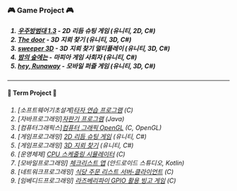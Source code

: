 
### 🎮 Game Project 🎮
<h5><ol>
  <li> <a href="https://github.com/SE0NA/2DGameProject">우주방범대 1.3</a> - 2D 리듬 슈팅 게임 (유니티, 2D, C#)</li>
  <li> <a href="https://github.com/SE0NA/3DGameProject">The door</a> - 3D 지뢰 찾기 (유니티, 3D, C#)</li>
  <li> <a href="https://github.com/SE0NA/sweeper-3D">sweeper 3D</a> - 3D 지뢰 찾기 멀티플레이 (유니티, 3D, C#)</li>
  <li> <a href="https://github.com/SE0NA/InTheWoods">밤의 숲에는</a> - 마피아 게임 사회자 (유니티, C#)</li>
  <li> <a href="https://github.com/SE0NA/Runaway">hey, Runaway</a> - 모바일 퍼즐 게임 (유니티, 3D, C#)</li>
</ol></h5>
  
***

<h4>🏫 Term Project 🏫 </h3>
<h6><ol>
  <li> [소프트웨어기초설계]<a href="https://github.com/SE0NA/TermProject#3%ED%95%99%EB%85%84">타자 연습 프로그램</a> (C) </li>
  <li> [자바프로그래밍]<a href="https://github.com/SE0NA/TermProject#3%ED%95%99%EB%85%84">자판기 프로그램</a> (Java) </li>
  <li> [컴퓨터그래픽스]<a href="https://github.com/SE0NA/TermProject#3%ED%95%99%EB%85%84">컴퓨터 그래픽 OpenGL</a> (C, OpenGL)</li>
  <li> [게임프로그래밍] <a href="https://github.com/SE0NA/2DGameProject">2D 리듬 슈팅 게임</a> (유니티, C#) </li>
  <li> [게임프로그래밍] <a href="https://github.com/SE0NA/3DGameProject">3D 지뢰 찾기</a> (유니티, C#) </li>
  <li> [운영체제] <a href="https://github.com/SE0NA/CPU_Scheduling_Simulator">CPU 스케줄링 시뮬레이터</a> (C) </li>
  <li> [모바일프로그래밍] <a href="https://github.com/SE0NA/Android_Application">체크리스트 앱</a> (안드로이드 스튜디오, Kotlin) </li>
  <li> [네트워크프로그래밍] <a href="https://github.com/SE0NA/Restaurant_Order_Service">식당 주문 리스트 서버-클라이언트</a> (C) </li>
  <li> [임베디드프로그래밍] <a href="https://github.com/yeaji7681/Embedded_Software_TermProject">라즈베리파이 GPIO 활용 빙고 게임</a> (C)</li>
</ol></h6>



<!--
**SE0NA/SE0NA** is a ✨ _special_ ✨ repository because its `README.md` (this file) appears on your GitHub profile.

Here are some ideas to get you started:

- 🔭 I’m currently working on ...
- 🌱 I’m currently learning ...
- 👯 I’m looking to collaborate on ...
- 🤔 I’m looking for help with ...
- 💬 Ask me about ...
- 📫 How to reach me: ...
- 😄 Pronouns: ...
- ⚡ Fun fact: ...
-->
